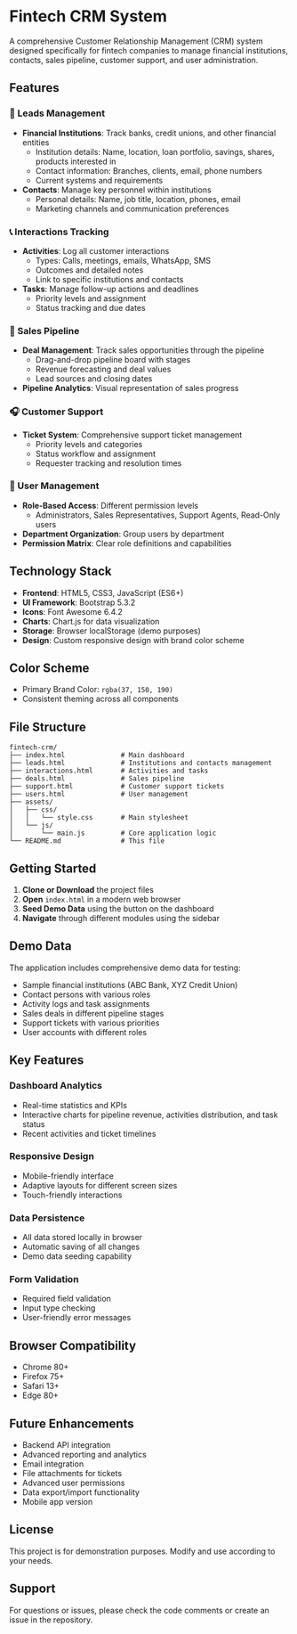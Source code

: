 # Fintech CRM System

A comprehensive Customer Relationship Management (CRM) system designed specifically for fintech companies to manage financial institutions, contacts, sales pipeline, customer support, and user administration.

## Features

### 🏢 Leads Management
- **Financial Institutions**: Track banks, credit unions, and other financial entities
  - Institution details: Name, location, loan portfolio, savings, shares, products interested in
  - Contact information: Branches, clients, email, phone numbers
  - Current systems and requirements
- **Contacts**: Manage key personnel within institutions
  - Personal details: Name, job title, location, phones, email
  - Marketing channels and communication preferences

### 📞 Interactions Tracking
- **Activities**: Log all customer interactions
  - Types: Calls, meetings, emails, WhatsApp, SMS
  - Outcomes and detailed notes
  - Link to specific institutions and contacts
- **Tasks**: Manage follow-up actions and deadlines
  - Priority levels and assignment
  - Status tracking and due dates

### 💼 Sales Pipeline
- **Deal Management**: Track sales opportunities through the pipeline
  - Drag-and-drop pipeline board with stages
  - Revenue forecasting and deal values
  - Lead sources and closing dates
- **Pipeline Analytics**: Visual representation of sales progress

### 🎧 Customer Support
- **Ticket System**: Comprehensive support ticket management
  - Priority levels and categories
  - Status workflow and assignment
  - Requester tracking and resolution times

### 👥 User Management
- **Role-Based Access**: Different permission levels
  - Administrators, Sales Representatives, Support Agents, Read-Only users
- **Department Organization**: Group users by department
- **Permission Matrix**: Clear role definitions and capabilities

## Technology Stack

- **Frontend**: HTML5, CSS3, JavaScript (ES6+)
- **UI Framework**: Bootstrap 5.3.2
- **Icons**: Font Awesome 6.4.2
- **Charts**: Chart.js for data visualization
- **Storage**: Browser localStorage (demo purposes)
- **Design**: Custom responsive design with brand color scheme

## Color Scheme

- Primary Brand Color: `rgba(37, 150, 190)`
- Consistent theming across all components

## File Structure

```
fintech-crm/
├── index.html              # Main dashboard
├── leads.html              # Institutions and contacts management
├── interactions.html       # Activities and tasks
├── deals.html              # Sales pipeline
├── support.html            # Customer support tickets
├── users.html              # User management
├── assets/
│   ├── css/
│   │   └── style.css       # Main stylesheet
│   └── js/
│       └── main.js         # Core application logic
└── README.md               # This file
```

## Getting Started

1. **Clone or Download** the project files
2. **Open** `index.html` in a modern web browser
3. **Seed Demo Data** using the button on the dashboard
4. **Navigate** through different modules using the sidebar

## Demo Data

The application includes comprehensive demo data for testing:
- Sample financial institutions (ABC Bank, XYZ Credit Union)
- Contact persons with various roles
- Activity logs and task assignments
- Sales deals in different pipeline stages
- Support tickets with various priorities
- User accounts with different roles

## Key Features

### Dashboard Analytics
- Real-time statistics and KPIs
- Interactive charts for pipeline revenue, activities distribution, and task status
- Recent activities and ticket timelines

### Responsive Design
- Mobile-friendly interface
- Adaptive layouts for different screen sizes
- Touch-friendly interactions

### Data Persistence
- All data stored locally in browser
- Automatic saving of all changes
- Demo data seeding capability

### Form Validation
- Required field validation
- Input type checking
- User-friendly error messages

## Browser Compatibility

- Chrome 80+
- Firefox 75+
- Safari 13+
- Edge 80+

## Future Enhancements

- Backend API integration
- Advanced reporting and analytics
- Email integration
- File attachments for tickets
- Advanced user permissions
- Data export/import functionality
- Mobile app version

## License

This project is for demonstration purposes. Modify and use according to your needs.

## Support

For questions or issues, please check the code comments or create an issue in the repository.
